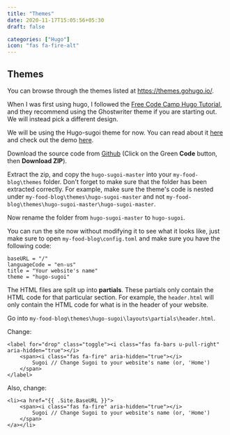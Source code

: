 ```yaml
---
title: "Themes"
date: 2020-11-17T15:05:56+05:30
draft: false

categories: ["Hugo"]
icon: "fas fa-fire-alt"
---
```


## Themes

You can browse through the themes listed at https://themes.gohugo.io/.

When I was first using hugo, I followed the [Free Code Camp Hugo Tutorial](https://www.freecodecamp.org/news/your-first-hugo-blog-a-practical-guide/), and they recommend using the Ghostwriter theme if you are starting out. We will instead pick a different design.

We will be using the Hugo-sugoi theme for now. You can read about it [here](https://themes.gohugo.io/hugo-sugoi/) and check out the demo [here](https://themes.gohugo.io/theme/hugo-sugoi/).

Download the source code from [Github](https://github.com/aanupam23/hugo-sugoi) (Click on the Green **Code** button, then **Download ZIP**).

Extract the zip, and copy the `hugo-sugoi-master` into your `my-food-blog\themes` folder. Don't forget to make sure that the folder has been extracted correctly. For example, make sure the theme's code is nested under `my-food-blog\themes\hugo-sugoi-master` and not `my-food-blog\themes\hugo-sugoi-master\hugo-sugoi-master`.

Now rename the folder from `hugo-sugoi-master` to `hugo-sugoi`.

You can run the site now without modifying it to see what it looks like, just make sure to open `my-food-blog\config.toml` and make sure you have the following code:

```
baseURL = "/"
languageCode = "en-us"
title = "Your website's name"
theme = "hugo-sugoi"
```

The HTML files are split up into **partials**. These partials only contain the HTML code for that particular section. For example, the `header.html` will only contain the HTML code for what is in the header of your website.

Go into `my-food-blog\themes\hugo-sugoi\layouts\partials\header.html`.

Change:

```
<label for="drop" class="toggle"><i class="fas fa-bars u-pull-right" aria-hidden="true"></i> 
	<span><i class="fas fa-fire" aria-hidden="true"></i> 
		Sugoi // Change Sugoi to your website's name (or, 'Home')
	</span>
</label> 

```

Also, change:

```
<li><a href="{{ .Site.BaseURL }}">
	<span><i class="fas fa-fire" aria-hidden="true"></i>
		Sugoi // Change Sugoi to your website's name (or, 'Home')
	</span>
</a></li>

```